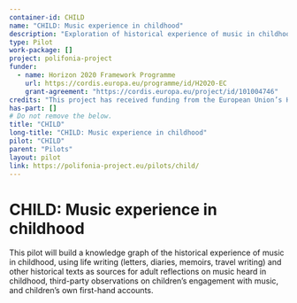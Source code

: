 ```yaml
---
container-id: CHILD
name: "CHILD: Music experience in childhood"
description: "Exploration of historical experience of music in childhood related to musical scores."
type: Pilot
work-package: []
project: polifonia-project
funder:
  - name: Horizon 2020 Framework Programme
    url: https://cordis.europa.eu/programme/id/H2020-EC
    grant-agreement: "https://cordis.europa.eu/project/id/101004746"
credits: "This project has received funding from the European Union’s Horizon 2020 research and innovation programme under grant agreement N. 101004746."
has-part: []
# Do not remove the below.
title: "CHILD"
long-title: "CHILD: Music experience in childhood"
pilot: "CHILD"
parent: "Pilots"
layout: pilot
link: https://polifonia-project.eu/pilots/child/
--- 
```


# CHILD: Music experience in childhood
This pilot will build a knowledge graph of the historical experience of music in childhood, using life writing (letters, diaries, memoirs, travel writing) and other historical texts as sources for adult reflections on music heard in childhood, third-party observations on children’s engagement with music, and children’s own first-hand accounts. 